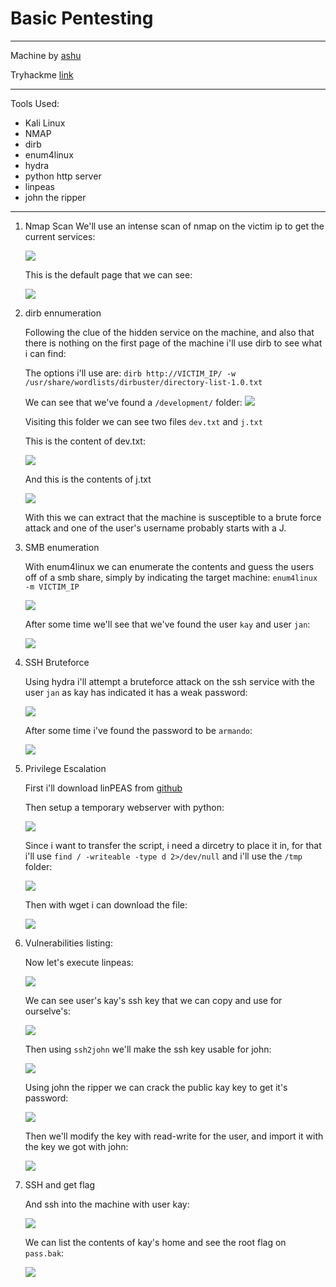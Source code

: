 # Basic Pentesting

---

Machine by [ashu](https://tryhackme.com/p/ashu)

Tryhackme [link](https://tryhackme.com/room/basicpentestingjt)

---

Tools Used:

- Kali Linux
- NMAP
- dirb
- enum4linux
- hydra
- python http server
- linpeas
- john the ripper

---
1.  Nmap Scan
    We'll use an intense scan of nmap on the victim ip to get the current services:
    
    ![](img/basicPentesting1.png)

    This is the default page that we can see:

    ![](img/basicPentesting2.png)


2. dirb ennumeration

    Following the clue of the hidden service on the machine, and also that there is nothing on the first page of the machine i'll use dirb to see what i can find:

    The options i'll use are:
    `dirb http://VICTIM_IP/ -w /usr/share/wordlists/dirbuster/directory-list-1.0.txt`

    We can see that we've found a `/development/` folder:
    ![](img/basicPentesting3.png)
   
    Visiting this folder we can see two files `dev.txt` and `j.txt`

    This is the content of dev.txt:

    ![](img/basicPentesting4.png)

    And this is the contents of j.txt

    ![](img/basicPentesting5.png)

    With this we can extract that the machine is susceptible to a brute force attack and one of the user's username probably starts with a J.

3. SMB enumeration

    With enum4linux we can enumerate the contents and guess the users off of a smb share, simply by indicating the target machine:
    `enum4linux -m VICTIM_IP`

    ![](img/basicPentesting6.png)
    
    After some time we'll see that we've found the user `kay` and user `jan`:

    ![](img/basicPentesting7.png)

4. SSH Bruteforce

    Using hydra i'll attempt a bruteforce attack on the ssh service with the user `jan` as kay has indicated it has a weak password:

    ![](img/basicPentesting8.png)

    After some time i've found the password to be `armando`:

    ![](img/basicPentesting9.png)

5. Privilege Escalation

    First i'll download linPEAS from [github](https://github.com/carlospolop/PEASS-ng)


    Then setup a temporary webserver with python:

    ![](img/basicPentesting10.png)

    Since i want to transfer the script, i need a dircetry to place it in, for that i'll use `find / -writeable -type d 2>/dev/null` and i'll use the `/tmp` folder:

    ![](img/basicPentesting11.png)

    Then with wget i can download the file:

    ![](img/basicPentesting12.png)

6. Vulnerabilities listing:

    Now let's execute linpeas:

    ![](img/basicPentesting13.png)

    We can see user's kay's ssh key that we can copy and use for ourselve's:

    ![](img/basicPentesting14.png)

    Then using `ssh2john` we'll make the ssh key usable for john:

    ![](img/basicPentesting15.png)

    Using john the ripper we can crack the public kay key to get it's password:

    ![](img/basicPentesting16.png)

    Then we'll modify the key with read-write for the user, and import it with the key we got with john:

    ![](img/basicPentesting17.png)

7. SSH and get flag

    And ssh into the machine with user kay:

    ![](img/basicPentesting18.png)

    We can list the contents of kay's home and see the root flag on `pass.bak`:

    ![](img/basicPentesting19.png)
    

